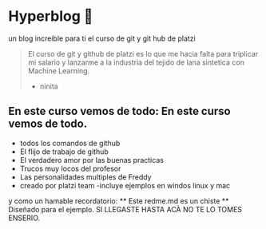 # Hyperblog  💚
un blog increible para ti el curso de git y git hub de platzi 
 > El curso de git y github de platzi es lo que me hacia falta para triplicar mi salario y lanzarme a la industria del tejido  de lana sintetica con Machine Learning.
 >- ninita
 
 ## En este curso vemos de todo: En este curso vemos de todo.
 - todos los comandos de github
 - El flijo de trabajo de github
 - El verdadero amor por las buenas practicas 
 - Trucos muy locos del profesor 
 - Las personalidades multiples de Freddy
 - creado por platzi team 
 -incluye ejemplos en windos linux y mac

 
 y como un hamable recordatorio: ** Este redme.md es un chiste ** Diseñado para el ejemplo. SI LLEGASTE HASTA ACÀ NO TE LO TOMES ENSERIO.
 
 